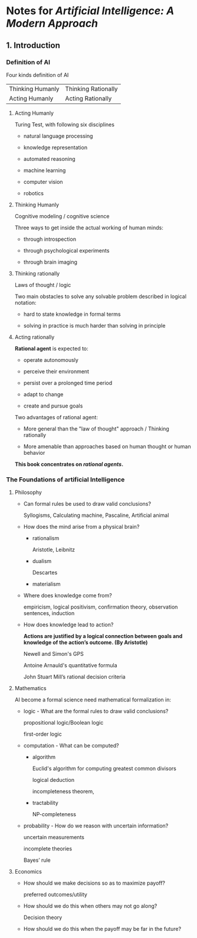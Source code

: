 # Notes for *Artificial Intelligence: A Modern Approach*

## 1. Introduction

### Definition of AI

Four kinds definition of AI

|                  |                    |
|------------------|--------------------|
| Thinking Humanly | Thinking Rationally |
| Acting Humanly   | Acting Rationally   |

1. Acting Humanly

    Turing Test, with following six disciplines

    * natural language processing

    * knowledge representation

    * automated reasoning

    * machine learning

    * computer vision

    * robotics

1. Thinking Humanly

    Cognitive modeling / cognitive science

    Three ways to get inside the actual working of human minds:

    * through introspection

    * through psychological experiments

    * through brain imaging

1. Thinking rationally

    Laws of thought / logic

    Two main obstacles to solve any solvable problem described in logical notation:

    * hard to state knowledge in formal terms

    * solving in practice is much harder than solving in principle

1. Acting rationally

    **Rational agent** is expected to:

    * operate autonomously

    * perceive their environment

    * persist over a prolonged time period

    * adapt to change

    * create and pursue goals

    Two advantages of rational agent:

    * More general than the "law of thought" approach / Thinking rationally

    * More amenable than approaches based on human thought or human behavior

    **This book concentrates on *rational agents*.**

### The Foundations of artificial Intelligence

1. Philosophy

    * Can formal rules be used to draw valid conclusions?

        Syllogisms, Calculating machine, Pascaline, Artificial animal

    * How does the mind arise from a physical brain?

        * rationalism

            Aristotle, Leibnitz

        * dualism

            Descartes

        * materialism

    * Where does knowledge come from?

        empiricism, logical positivism, confirmation theory, observation sentences, induction

    * How does knowledge lead to action?

        **Actions are justified by a logical connection between goals and knowledge of the action’s outcome. (By Aristotle)**

        Newell and Simon's GPS

        Antoine Arnauld's quantitative formula

        John Stuart Mill’s rational decision criteria

1. Mathematics

    AI become a formal science need mathematical formalization in:

    * logic - What are the formal rules to draw valid conclusions?

        propositional logic/Boolean logic

        first-order logic

    * computation - What can be computed?

        * algorithm

            Euclid's algorithm for computing greatest common divisors

            logical deduction

            incompleteness theorem,

        * tractability

            NP-completeness

    * probability - How do we reason with uncertain information?

        uncertain measurements

        incomplete theories

        Bayes’ rule

1. Economics

    * How should we make decisions so as to maximize payoff?

        preferred outcomes/utility

    * How should we do this when others may not go along?

        Decision theory

    * How should we do this when the payoff may be far in the future?

